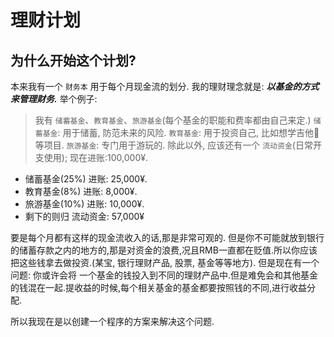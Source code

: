 理财计划
===============================

为什么开始这个计划?
-------------------
本来我有一个 `财务本` 用于每个月现金流的划分.
我的理财理念就是: ***以基金的方式来管理财务.***
举个例子: 
> 我有 `储蓄基金`、`教育基金`、`旅游基金`(每个基金的职能和费率都由自己来定.)
`储蓄基金`: 用于储蓄, 防范未来的风险.
`教育基金`: 用于投资自己, 比如想学吉他🎸  等项目.
`旅游基金`: 专门用于游玩的.
除此以外, 应该还有一个 `流动资金`(日常开支使用);
现在进账:100,000¥. 
- 储蓄基金(25%) 进账: 25,000¥.
- 教育基金(8%) 进账: 8,000¥.
- 旅游基金(10%) 进账: 10,000¥.
- 剩下的则归 流动资金: 57,000¥

要是每个月都有这样的现金流收入的话,那是非常可观的. 但是你不可能就放到银行的储蓄存款之内的地方的,那是对资金的浪费,况且RMB一直都在贬值.所以你应该把这些钱拿去做投资.(某宝, 银行理财产品, 股票, 基金等等地方).
但是现在有一个问题: 你或许会将 一个基金的钱投入到不同的理财产品中.但是难免会和其他基金的钱混在一起.提收益的时候,每个相关基金的基金都要按照钱的不同,进行收益分配.

所以我现在是以创建一个程序的方案来解决这个问题.







